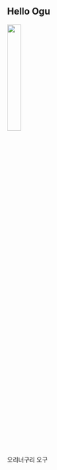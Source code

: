 ## Hello Ogu

<img width="25%" src="https://github.com/Ogu-Family/.github/assets/113650170/b93cbad0-babd-4389-be6b-7f21702f5f22" />

오리너구리 오구
